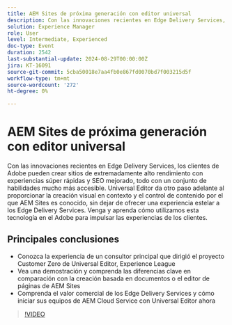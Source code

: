 ```yaml
---
title: AEM Sites de próxima generación con editor universal
description: Con las innovaciones recientes en Edge Delivery Services, los clientes de Adobe pueden crear sitios de extremadamente alto rendimiento con experiencias súper rápidas y SEO mejorado, todo con un conjunto de habilidades mucho más accesible. Universal Editor da otro paso adelante al proporcionar la creación visual en contexto y el control de contenido por el que AEM Sites es conocido, sin dejar de ofrecer una experiencia estelar a los Edge Delivery Services. Venga y aprenda cómo utilizamos esta tecnología en el Adobe para impulsar las experiencias de los clientes. Conozca la experiencia de un consultor principal que dirigió el proyecto Customer Zero de Universal Editor, Experience League Vea una demostración y comprenda las diferencias clave en comparación con la creación basada en documentos o el editor de páginas de AEM Sites Comprenda el valor comercial de los Edge Delivery Services y cómo iniciar sus equipos de AEM Cloud Service con Universal Editor ahora
solution: Experience Manager
role: User
level: Intermediate, Experienced
doc-type: Event
duration: 2542
last-substantial-update: 2024-08-29T00:00:00Z
jira: KT-16091
source-git-commit: 5cba50018e7aa4fb0e867fd0070bd7f003215d5f
workflow-type: tm+mt
source-wordcount: '272'
ht-degree: 0%

---
```



# AEM Sites de próxima generación con editor universal

Con las innovaciones recientes en Edge Delivery Services, los clientes de Adobe pueden crear sitios de extremadamente alto rendimiento con experiencias súper rápidas y SEO mejorado, todo con un conjunto de habilidades mucho más accesible. Universal Editor da otro paso adelante al proporcionar la creación visual en contexto y el control de contenido por el que AEM Sites es conocido, sin dejar de ofrecer una experiencia estelar a los Edge Delivery Services. Venga y aprenda cómo utilizamos esta tecnología en el Adobe para impulsar las experiencias de los clientes.

## Principales conclusiones

* Conozca la experiencia de un consultor principal que dirigió el proyecto Customer Zero de Universal Editor, Experience League
* Vea una demostración y comprenda las diferencias clave en comparación con la creación basada en documentos o el editor de páginas de AEM Sites
* Comprenda el valor comercial de los Edge Delivery Services y cómo iniciar sus equipos de AEM Cloud Service con Universal Editor ahora

>[!VIDEO](https://video.tv.adobe.com/v/3433164/?learn=on)
